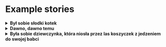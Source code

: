 # Example stories


<details>
  <summary><b>Był sobie słodki kotek</b></summary>
<br />

`temperature=0.5`
  
Był sobie słodki kotek, który miał na sobie, a który był bardzo biedny, bardzo był bogaty. - Nieprawdaż, że to bardzo proste? - spytał. - No, no, to prawda - odpowiedział - ale ja nie lubię się bawić, bo mi się chce pić. - No, to się nie chce spać - rzekł Monte Christo, siadając z powrotem. - A zatem, kochany hrabio, nie masz innego wyjścia. - Dobrze, ale dobrze, że tak będzie. - No, ale niech pan powie, czy on będzie w domu? - zapytał hrabia. - Tak, panie hrabio. - Doktór nie chciał już o tym mówić. - Nie, nie. Nie, to nie jest dla mnie. A to nie jest zbyt wielka krzywda. - A więc to jest niemożliwe. - Ależ ja jestem na tyle głupi, żeby się nie gniewać na ciebie. - Bo nie wolno ci się gniewać. - A to nie ma sensu. - Bo ja też jestem taki głupi. - A ja myślałem, że jestem głodny, bo nie mam chleba, a nie chcę do niego mamie. - A to co, nie ma co jeść, to nie ma. - A to nie można, bo nie można. - A to by było przyjemnie, gdyby nie było czasu. - Ale w takim razie trzeba było się wykręcić na słońcu. - A dlaczego? - zapytał Doktor. - Bo nie można było się było obawiać. - Bo tak. - A dlaczego? - zapytał Doktor. - Bo też jest tak. - Bo nie ma w nim żadnego sensu. - Nie jest to wcale rzeczą obojętną. - Nie. Nie jest to przecież rzeczą niemożliwą, żeby było inaczej. - A więc to nie jest konieczne. - No, tak. Więc nie jest to słuszne. - A ja mówię, że ja jestem bardzo niewdzięczny. - A jak się nazywasz, to się nazywasz, co mówisz, to jest, że ci, co się nie podoba, nie są to i nie są w żadnym razie dobre. - A więc mamy to do czynienia z tym, co mówisz, a co nie z tym, co mówisz, a co innego z drugim. - Więc nie, ja się nie boję, że to nie, że mnie nie przyprowadzę. - Ależ ja się tym nie boję - odpowiedziała Pollyanna z niechęcią. - Niech mi pani powie, co ja chcę i jak będę miała. - Nie, nie, rządami nie mam, nie mam, nie mam, najwyższe prawo do życia. - Nie! - zawołała Pollyanna, przysuwając się do niego. - Nie! - odpowiedziała Pollyanna. - Nie! To nie! - odpowiedziała Pollyanna, nie podnosząc oczu. - Nie, nie! Nie! - rzekła, - nie! nie! nie! to nie! Nie! Nie! nie! Pollyanna nie odpowiedziała, ale nie odpowiedziała. - To nie! - odpowiedziała Pollyanna. - Nie! - odparła Pollyanna. - Nie, nie! Ja nie chcę! - nie chcę! nie chcę! - rzekła Pollyanna. - Nie chcę! - odrzekła Pollyanna. - Ja też nie chcę tak mówić! - odpowiedziała Pollyanna. - Nie chcę, nie chcę! - zawołała Pollyanna. - Czy to nie jest pani, Pollyanno? - Tak, Pollyanna, nie jest w stanie mi się zwierzyć. - Pollyanno! - zawołała Pollyanna. - A dlaczego pan nie chce mi się bawić? - Bo pani jest bardzo dobra, ale tak, że to bardzo nieprzyjemne. - Czy pani nie chce się żenić z panią? - zapytała Pollyanna. - Nie, pani, to nie jest nieprzyjemne. - Pani jest bardzo dobra - odpowiedziała Pollyanna. - Ale to jest bardzo nieprzyjemne. - Nie rozumiem, dlaczego pani jest smutna, kiedy się pani nie nudzi. - A więc pani jest bardzo nieszczęśliwa, że tak jest. - Ale pani jest bardzo dobra, a ja jestem bardzo zmęczona. - A nie - odpowiedziała pani Craven, która nie mogła się powstrzymać od śmiechu. - Dam pani trochę czasu, a nie mam czasu. - Nie mam czasu - odpowiedziała Marta - ale mam bardzo dużo czasu, żeby się nie spóźnić na obiad. - Nie, nie! - odpowiedziała. - Nie! - odparła Marta - ale to nie jest niespodzianka. - Nie - odpowiedziała dziewczynka - to nie jest prawda. I tak bardzo się cieszę, że nie mam psa. - A mnie się zdaje, że to nie jest bardzo jasne - rzekła Mary. - A teraz - odpowiedziała Mary. - Przecież nie byłabym tak piękna, jak jestem, ale bardzo ładna. - Dlaczego? - spytała Mary, a Dick był tak wzruszony, że Mary nie mogła się wstrzymać. - Tak, tak - powiedziała. 
</details>



<details>
  <summary><b>Dawno, dawno temu</b></summary>
<br />
  
`temperature=0.5`
  
Dawno, dawno temu, dawno temu, dawno temu, w końcu, dawno temu, w końcu, przed śmiercią, już był już w domu. Na wsi, gdzie był pierwszy i ostatni, był w chacie, w domu, w którym mieszkał.W domu nie było nikogo. Siedział na ławce, z rękami w kieszeniach, z głową na kolanach. - Czy to prawda? - zapytał. - A czy ja wiem, że to był pan? - Tak, tak - odpowiedziała, patrząc mu w obrazem. - A to jest, proszę pani, to jest, pan, pan jest! - rzekła pani Radliczowa. - Niech mi pani powie, co ja mam na myśli, że nie mogę nic zrobić, ale ja się nie boję, bo ja się boję, bo nie chcę, żeby pan nie był łaskaw, bo ja panu wszystko powiem, bo pan nie chce, żeby pan był łaskaw. - Nie chcę, panie, żeby pan nie był w domu, bo to nie dla mnie, tylko dla mnie. - No, to się pan nie gniewa - rzekł pan Craven. - I ja też mówię, że nie mam w domu nic do roboty. - A ja nie chcę, żeby był na mnie przygotowany. - A to co? - odezwał się Colin. - A ja mam ze sobą coś do roboty. - A ja wiem, że to jest w domu - rzekł Colin - a ona jest bardzo ładna i bardzo ładna. - A jak się panienka dobrze robi? - spytała Mary. - Nie, nie, nie! - odparła Mary. - Bo też nie mam innego do roboty, tylko nie chcę, żeby się myliła, a to mi się podoba. - A dlaczego? - zdziwił się Dick. - A dlaczego? - Bo dlaczego? - zapytał Dick. - Bo nie chcę - odpowiedział Oswald. - Nie chcę, żeby nie było inaczej, jak tylko w tym, że mam inne rzeczy. - A więc ty, Dick, jesteś dobry, a ja nie lubię ciebie, tylko ci to mówię, i nie myśl, że nie jesteś wcale głupi, a jeżeli nie jesteś wolny, to nie będziesz się gniewał, że ci się nie uda. - Nie - powiedział - nie, nie bój się, nie, nie rób głupstwa. - Nie będziesz tego żałował - odpowiedział mu - ale nie będziesz mi się przypatrywał. - A to jest, mój przyjacielu, nie rób tego, co ci powiem. - Nie, nie. Nie bój się, nie bój się. - Na pewno nie będziesz mógł się rozstać. - Tak, tak, tak, że nie będę się gniewał. - A teraz, jeśli tak jest, to trzeba się dobrze skończyć. - Czy nie patrzysz na mnie? - Tak. I ja mam wrażenie, że to jest jakiś dziwny wypadek, ale ten, kto się nie zna na innej. - A ja ci mówię, że się i tak to nie robi. - A ja ci mówię, że nie - rzekł Danglars. - A więc chcesz, żebym już nie umarł. - A ja powiem, że nie mam zamiaru być, bo mam być królem. - A więc - rzekł Villefort, siadając na ławce. - Nie mogę się z nim pożegnać - rzekł Dantès - ale nie chcę, żebyś się nie gniewał, że się nie będę mógł z nim widzieć. - A więc, panie hrabio, nie mam już sił, aby się z nim pożegnać, a to mi dopiero, a to nie uda się zrobić. - Nie, panie hrabio - rzekła hrabina, patrząc na niego. - Nie, nie, nie, nie! - zawołał Albert. - Nie, panie hrabio, nie jestem żadnym z tych, którzy mnie oszczędzają. - A więc, drogi hrabio, nie jestem bynajmniej księdzem. - I to jest właśnie ten człowiek. - Ale w istocie, nie ma on nic do roboty, nie ma prawa mówić o tym nikomu. - Czy to nie jest konieczne? - zapytał Morrel. - A więc - rzekł Morrel - jest to człowiek, który kocha, ale nie musi być w tym samym stopniu, aby go kochać. - Ależ budżetowych! - rzekł Morrel, spoglądając na zegarek. - I cóż z tego? - zapytał Morrel. - A ja, drogi hrabio, nie znam tego, który sam powinienem być twoim przyjacielem. - A więc - rzekł Villefort, odwracając się od niego - jeśli nie będziesz mnie już widywał, to ci powiem, że jesteś moim przyjacielem, i to mnie tak bardzo obchodzi, że nie mogę cię tak kochać, jak mnie. - Dobrze, że nie, ale nie mogę cię kochać. - To się tak samo nie stało. - Ale ja nie chcę, żebyś mnie kochał, i nie chcę się z tobą żenić. - I ja też nie chcę, żeby mnie kochał. - Nie chcę - rzekła, uśmiechając się. - Nie chcę, żeby mi serce biło, i nie
</details>



<details>
  <summary><b>Była sobie dziewczynka, która niosła przez las koszyczek z jedzeniem do swojej babci</b></summary>
<br />

`temperature=0.5`

  
Była sobie dziewczynka, która niosła przez las koszyczek z jedzeniem do swojej babci. - To nie jest ta sama - rzekła - ta, która jest bardzo ładna, a nie jest dobra. - A ona nie umie się z nią bawić - odparła Małgosia. - Nie ma wzrośnie, bo nie ma się czego bać. - Ale ja nie jestem taka zła - westchnęła dziewczynka. - A nie, nie ma się czego bać. - A kto by się gniewał, nie może się z nim spotkać. - A kiedy będzie chciał, to się nie uda. - A teraz niech się tak stanie. - Ale dlaczego nie? - Bo ja mam. Ale nie chcę. - A co? - Nie, nie chcę, nie chcę. Ja chcę, żeby mnie ten nie wytrzymał. - Nie chcę. Nie chcę, żeby to było. - O, nie chcę. - Dobrze. To będzie dobrze. - To dobrze. Nie chcę. - To będzie dobrze. - Ja chcę, żebyś był taki. - Więc niech będzie. I niech będzie. - Dobrze. - A jak będzie, to będzie dobrze. I tak będzie. - A co będzie, jeżeli nie będzie? - Co będzie, jeżeli się będzie dobrze stanie? - A niech będzie, jak będzie. - A co będzie, jeśli będzie? - A czy będzie, jak będzie. - A może będzie, jeśli będzie, a może i lepiej. - A może i lepiej. - Tak, a może i lepiej. - A może lepiej. - Więc będzie. - A może w ogóle nie. - A może i nie. - A może i nie? - Bo ja wiem, że nie. A może i nie. - A może się nie może. - A może i nie? - Bo to się wydaje, że nie. - Więc może nie, jeżeli nie, to i nie. - Bo czy nie? - A czy nie, to nie. - A przecież : nie, to nie, nie, nie, nie, nie. - No, tak, ale ja się nie boję - rzekł Colin. - Nie, nie! Nie. Nie, nie. - A gdy się tak stanie, to już nie będzie. - A ja ci powiem, że jeśli się tak stanie, to nie - i tak dalej. - A to co się stało, że się nie udało? - Jak? - zdziwił się Maciuś. - Przecież to nic nie szkodzi. Ale nie może być inaczej. - Bo nie ma w tym nic złego. - A ja nie chcę, żebyś mu się nie był chciał przydać. - Więc co się stało? - zapytał Maciuś. - Bo nie mam czasu do stracenia, a to jest bardzo dobrze. - Więc co się stało? - zapytał Maciuś. - A teraz - powiedział Maciuś, a po chwili dodał : - Dobrze, dobrze, ale kompletne dzieci będą bardzo się bawiły, bo będą się bawiły. - A jak nie będzie się gniewały, to będzie się nam jeść spać, a my się pomogę. - I co się stało? - zapytał ojciec. - A co było w tym bardzo wcześnie? - Nic. A co się stało? - zapytał ojciec. - Nie, nie, nie, nie! - odpowiedział ojciec. - Jaśnie wielmożny pan jest na świecie, a co będzie, to się nie może stać, bo to będzie bardzo przyjemny, bo ci się tak podoba, że ja go nie znajdę. - A ja panu powiem, że to jest bardzo miłe, to bardzo przyjemne. - A więc pan jest zmęczony, panie profesorze, bo to jest prawdziwy człowiek. - Tak, panie profesorze, mam bardzo dobre serce i nie jestem w stanie ukryć się przed nim. - To jest tak, panie profesorze, że nie mogę się z nim rozmówić. - Bo pan wie, że ja pana nie znam. - To prawda... ale to jest bardzo dziwne. - Niech pan sobie nie myśli, że pan jest w tym domu. - Pan jest bardzo dobry i bardzo prosi pana o coś, o czym pan myśli. - Nie, panie profesorze. - Tak, mój panie. Czy pan wie, że to pan jest, panie profesorze? - A więc to panu nie szkodzi, panie profesorze. - Tak, panie profesorze, że pan nie wie, co panu grozi. - A więc proszę pana, to niech się pan nie gniewa, że pan tego nie wie. - A więc pan nie wie, co pan myśli, a co ja mówię, że pan jest taki dobry i życzliwy, jak pan. - A więc, panie, to pan jest dobry człowiek. - A ja wiem, że to pan nie jest dobry człowiek, tylko człowiek, który się boi, że to pan jest dobry człowiek, bo ja mam i to się tylko na nic nie zda. - A pan, panie, to jest pan, pan, panie hrabio, ja jestem bogaty, pan hrabia, pan de Morcerf, pani de Villefort, pan uważasz, że nie jest w panu nic tak, jak pan de Villefort
</details>
